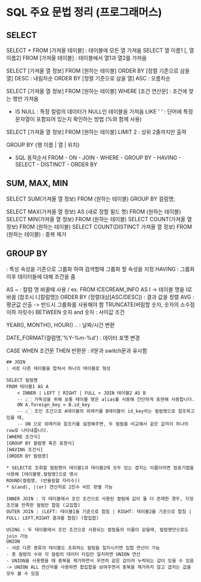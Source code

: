 # SQL 주요 문법 정리 (프로그래머스)

## SELECT
SELECT * FROM [가져올 테이블] : 테이블에 모든 열 가져옴
SELECT 열 이름1 [, 열 이름2] FROM [가져올 테이블] : 테이블에서 열1과 열2를 가져옴

SELECT [가져올 열 정보] FROM [원하는 테이블]
ORDER BY [정렬 기준으로 삼을 열] DESC : 내림차순
ORDER BY [정렬 기준으로 삼을 열] ASC : 오름차순

SELECT [가져올 열 정보] FROM [원하는 테이블]
WHERE [조건 연산문] : 조건에 맞는 행만 가져옴
+ IS NULL : 특정 칼럼의 데이터가 NULL인 테이블을 가져옴
LIKE ' ' : 단어에 특정 문자열이 포함되어 있는지 확인하는 방법 (%와 함께 사용)

SELECT [가져올 열 정보] FROM [원하는 테이블]
LIMIT 2 : 상위 2줄까지만 출력

GROUP BY {행 이름 | 열 | 위치} 

- SQL 동작순서
FROM - ON - JOIN - WHERE - GROUP BY - HAVING - SELECT - DISTINCT - ORDER BY

## SUM, MAX, MIN

SELECT SUM(가져올 열 정보) FROM (원하는 테이블)
GROUP BY 컬럼명;

SELECT MAX(가져올 열 정보) AS (새로 정할 필드 명) FROM (원하는 테이블)
SELECT MIN(가져올 열 정보) FROM (원하는 테이블)
SELECT COUNT(가져올 열 정보) FROM (원하는 테이블)
SELECT COUNT(DISTINCT 가져올 열 정보) FROM (원하는 테이블) : 중복 제거

## GROUP BY
: 특성 속성을 기준으로 그룹화 하여 검색할때 그룹화 할 속성을 지정
HAVING : 그룹화 이후 데이터들에 대해 조건을 줌

AS ~ : 칼럼 명 바꿀때 사용 / ex. FROM ICECREAM_INFO AS I -> 테이블 명을 I로 바꿈 (참조시 I.[칼럼명])
ORDER BY (정렬대상[ASC/DESC]) : 결과 값을 정렬
AVG : 평균값 산출 -> 반드시 그룹화를 사용해야 함
TRUNCATE(버림할 숫자, 숫자의 소수점 이하 자릿수) 
BETWEEN 숫자 and 숫자 : 사이값 조건

YEAR(), MONTH(), HOUR() .. : 날짜/시간 변환

DATE_FORMAT(컬럼명,'%Y-%m-%d') : 데이터 포멧 변경

CASE WHEN 조건문 THEN 반환문 : if문과 switch문과 유사함

	## JOIN 
	: 서로 다른 테이블을 합쳐서 하나의 테이블로 형성

	SELECT 컬럼명 
	FROM 테이블1 AS A 
		< INNER | LEFT | RIGHT | FULL > JOIN 테이블2 AS B 
		-- 👆🏻 가독성을 위해 보통 테이블 명은 alias를 사용해 간단하게 표현해 사용합니다.
		ON A.foreign_key = B.id_key
		-- 👆🏻 조인 조건으로 A테이블의 외래키를 B테이블이 id_key라는 컬럼명으로 참조하고 있을 때,
		-- ON 으로 외래키와 참조키를 설정해주면, 두 컬럼을 비교해서 같은 값끼리 하나의 row로 나타내줍니다.
	[WHERE 조건식]
	[GROUP BY 컬럼명 혹은 표현식]
	[HAVING 조건식]
	[ORDER BY 컬럼명]	

	* SELECT로 조회할 컬럼명이 테이블1과 테이블2에 모두 있는 겹치는 이름이라면 점표기법을 사용해 [테이블명.컬럼명]으로 명시
	ROUND(컬럼명, (반올림할 자리수))
	* &(and), |(or) 연산자로 2진수 비트 판별 가능

	INNER JOIN : 각 테이블에서 조인 조건으로 사용된 컬럼에 값이 둘 다 존재한 경우, 지정 조건을 만족한 컬럼만 합침 (교집합)
	OUTER JOIN : (LEFT: 테이블1을 기준으로 합침 | RIGHT: 테이블2를 기준으로 합침 | FULL: LEFT,RIGHT 결과를 합침) (합집합)

	USING : 두 테이블에서 조인 조건으로 사용되는 컬럼들의 이름이 같을때, 컬럼명만으로도 join 가능
	UNION 
	- 서로 다른 종류의 테이블도 조회하는 컬럼을 일치시키면 집합 연산이 가능
	- 총 컬럼의 수와 각 컬럼의 데이터 타입만 일치하면 UNION 연산
	- UNION을 사용했을 때 중복을 제거하면서 우연히 같은 값이라 누락되는 값이 있을 수 있음
	-> UNION ALL 연산자를 사용하면 합집합을 보여주면서 중복을 제거하지 않고 겹치는 값을 모두 볼 수 있음
